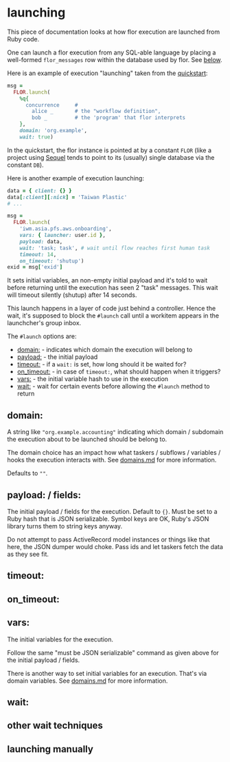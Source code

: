 
# launching

This piece of documentation looks at how flor execution are launched from Ruby code.

One can launch a flor execution from any SQL-able language by placing a well-formed `flor_messages` row within the database used by flor. See [below](#launching-manually).

Here is an example of execution "launching" taken from the [quickstart](../quickstart):
```ruby
msg =
  FLOR.launch(
    %q{
      concurrence     #
        alice _       # the "workflow definition",
        bob _         # the 'program' that flor interprets
    },
    domain: 'org.example',
    wait: true)
```

In the quickstart, the flor instance is pointed at by a constant `FLOR` (like a project using [Sequel](https://sequel.jeremyevans.net) tends to point to its (usually) single database via the constant `DB`).

Here is another example of execution launching:
```ruby
data = { client: {} }
data[:client][:nick] = 'Taiwan Plastic'
# ...

msg =
  FLOR.launch(
    'iwm.asia.pfs.aws.onboarding',
    vars: { launcher: user.id },
    payload: data,
    wait: 'task; task', # wait until flow reaches first human task
    timeout: 14,
    on_timeout: 'shutup')
exid = msg['exid']
```
It sets initial variables, an non-empty initial payload and it's told to wait before returning until the execution has seen 2 "task" messages. This wait will timeout silently (shutup) after 14 seconds.

This launch happens in a layer of code just behind a controller. Hence the wait, it's supposed to block the `#launch` call until a workitem appears in the launchcher's group inbox.

The `#launch` options are:
* [domain:](#domain) - indicates which domain the execution will belong to
* [payload:](#payload--fields) - the initial payload
* [timeout:](#timeouts) - if a `wait:` is set, how long should it be waited for?
* [on_timeout:](#on_timeout) - in case of `timeout:`, what should happen when it triggers?
* [vars:](#vars) - the initial variable hash to use in the execution
* [wait:](#wait) - wait for certain events before allowing the `#launch` method to return

## domain:

A string like `"org.example.accounting"` indicating which domain / subdomain the execution about to be launched should be belong to.

The domain choice has an impact how what taskers / subflows / variables / hooks the execution interacts with. See [domains.md](domains.md) for more information.

Defaults to `""`.

## payload: / fields:

The initial payload / fields for the execution. Default to `{}`. Must be set to a Ruby hash that is JSON serializable. Symbol keys are OK, Ruby's JSON library turns them to string keys anyway.

Do not attempt to pass ActiveRecord model instances or things like that here, the JSON dumper would choke. Pass ids and let taskers fetch the data as they see fit.

## timeout:
## on_timeout:
## vars:

The initial variables for the execution.

Follow the same "must be JSON serializable" command as given above for the initial payload / fields.

There is another way to set initial variables for an execution. That's via domain variables. See [domains.md](domains.md) for more information.

## wait:

## other wait techniques

## launching manually

